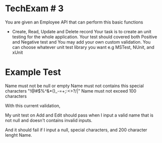 # TechExam # 3

You are given an Employee API that can perform this basic functions
 - Create, Read, Update and Delete record
Your task is to create an unit testing for the whole application.
Your test should covered both Positive and Negative test and You may add your own custom validation.
You can choose whatever unit test library you want e.g MSTest, NUnit, and xUnit


# Example Test
Name must not be null or empty
Name must not contains this special characters "!@#$%^&*()_-=+;:<>?/\|"
Name must not exceed 100 characters

With this current validation, 

My unit test on Add and Edit should pass when I input a valid name that is not null and doesn't contains invalid inputs.

And it should fail if I input a null, special characters, and 200 character lenght Name.